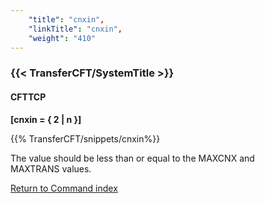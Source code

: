 ```yaml
---
    "title": "cnxin",
    "linkTitle": "cnxin",
    "weight": "410"
---
```

<span id="cnxin"></span>

### {{< TransferCFT/SystemTitle  >}}

#### CFTTCP

****[cnxin = { 2 &#124; n }]****

{{% TransferCFT/snippets/cnxin%}}

The value should be less than or equal to the MAXCNX and MAXTRANS values.

[Return to Command index](../../)
